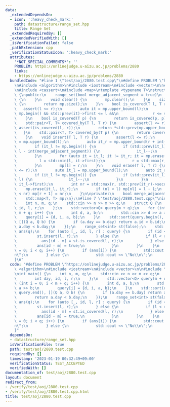 ```yaml
---
data:
  _extendedDependsOn:
  - icon: ':heavy_check_mark:'
    path: datastructure/range_set.hpp
    title: Range Set
  _extendedRequiredBy: []
  _extendedVerifiedWith: []
  _isVerificationFailed: false
  _pathExtension: cpp
  _verificationStatusIcon: ':heavy_check_mark:'
  attributes:
    '*NOT_SPECIAL_COMMENTS*': ''
    PROBLEM: https://onlinejudge.u-aizu.ac.jp/problems/2880
    links:
    - https://onlinejudge.u-aizu.ac.jp/problems/2880
  bundledCode: "#line 1 \"test/aoj/2880.test.cpp\"\n#define PROBLEM \"https://onlinejudge.u-aizu.ac.jp/problems/2880\"\
    \n#include <algorithm>\n#include <iostream>\n#include <vector>\n\n#line 1 \"datastructure/range_set.hpp\"\
    \n#include <cassert>\n#include <map>\ntemplate <typename T>\nstruct range_set\
    \ {\npublic:\n    range_set(bool merge_adjacent_segment = true)\n        : merge_adjacent_segment(merge_adjacent_segment)\
    \ {\n    }\n    void clear() {\n        mp.clear();\n    }\n    size_t size()\
    \ {\n        return mp.size();\n    }\n    bool is_covered(T l, T r) {\n     \
    \   assert(l <= r);\n        auto it = mp.upper_bound(l);\n        return it !=\
    \ mp.begin() && std::prev(it)->first <= l &&\n               r <= std::prev(it)->second;\n\
    \    }\n    bool is_covered(T p) {\n        return is_covered(p, p);\n    }\n\
    \    std::pair<T, T> covered_by(T l, T r) {\n        assert(l <= r);\n       \
    \ assert(is_covered(l, r));\n        return *std::prev(mp.upper_bound(l));\n \
    \   }\n    std::pair<T, T> covered_by(T p) {\n        return covered_by(p, p);\n\
    \    }\n    void insert(T l, T r) {\n        assert(l <= r);\n        auto it_l\
    \ = mp.upper_bound(l);\n        auto it_r = mp.upper_bound(r + int(merge_adjacent_segment));\n\
    \        if (it_l != mp.begin()) {\n            if (std::prev(it_l)->second >=\
    \ l - int(merge_adjacent_segment)) {\n                it_l--;\n            }\n\
    \        }\n        for (auto it = it_l; it != it_r; it = mp.erase(it)) {\n  \
    \          l = std::min(l, it->first);\n            r = std::max(r, it->second);\n\
    \        }\n        mp[l] = r;\n    }\n    void erase(T l, T r) {\n        assert(l\
    \ <= r);\n        auto it_l = mp.upper_bound(l);\n        auto it_r = mp.upper_bound(r);\n\
    \        if (it_l != mp.begin()) {\n            if (std::prev(it_l)->second >=\
    \ l) {\n                it_l--;\n            }\n        }\n        int nl = std::min(l,\
    \ it_l->first);\n        int nr = std::max(r, std::prev(it_r)->second);\n    \
    \    mp.erase(it_l, it_r);\n        if (nl < l) mp[nl] = l - 1;\n        if (r\
    \ < nr) mp[r + 1] = nr;\n    }\n\nprivate:\n    bool merge_adjacent_segment;\n\
    \    std::map<T, T> mp;\n};\n#line 7 \"test/aoj/2880.test.cpp\"\nint main() {\n\
    \    int n, m, q;\n    std::cin >> n >> m >> q;\n    struct Q {\n        int day,\
    \ id, l, r;\n    };\n    std::vector<Q> query(m + q);\n    for (int i = 0; i <\
    \ m + q; i++) {\n        int d, a, b;\n        std::cin >> d >> a >> b;\n    \
    \    query[i] = {d, i, a, b};\n    }\n    std::sort(query.begin(), query.end(),\
    \ [](Q a, Q b) {\n        if (a.day == b.day) return a.id > b.id;\n        return\
    \ a.day < b.day;\n    });\n    range_set<int> st(false);\n    std::vector<bool>\
    \ ans(q);\n    for (auto [_, id, l, r] : query) {\n        if (id < m) {\n   \
    \         st.insert(l, r);\n        } else {\n            if (l < r) {\n     \
    \           ans[id - m] = st.is_covered(l, r);\n            } else {\n       \
    \         ans[id - m] = true;\n            }\n        }\n    }\n    for (int i\
    \ = 0; i < q; i++) {\n        if (ans[i]) {\n            std::cout << \"Yes\\\
    n\";\n        } else {\n            std::cout << \"No\\n\";\n        }\n    }\n\
    }\n"
  code: "#define PROBLEM \"https://onlinejudge.u-aizu.ac.jp/problems/2880\"\n#include\
    \ <algorithm>\n#include <iostream>\n#include <vector>\n\n#include \"datastructure/range_set.hpp\"\
    \nint main() {\n    int n, m, q;\n    std::cin >> n >> m >> q;\n    struct Q {\n\
    \        int day, id, l, r;\n    };\n    std::vector<Q> query(m + q);\n    for\
    \ (int i = 0; i < m + q; i++) {\n        int d, a, b;\n        std::cin >> d >>\
    \ a >> b;\n        query[i] = {d, i, a, b};\n    }\n    std::sort(query.begin(),\
    \ query.end(), [](Q a, Q b) {\n        if (a.day == b.day) return a.id > b.id;\n\
    \        return a.day < b.day;\n    });\n    range_set<int> st(false);\n    std::vector<bool>\
    \ ans(q);\n    for (auto [_, id, l, r] : query) {\n        if (id < m) {\n   \
    \         st.insert(l, r);\n        } else {\n            if (l < r) {\n     \
    \           ans[id - m] = st.is_covered(l, r);\n            } else {\n       \
    \         ans[id - m] = true;\n            }\n        }\n    }\n    for (int i\
    \ = 0; i < q; i++) {\n        if (ans[i]) {\n            std::cout << \"Yes\\\
    n\";\n        } else {\n            std::cout << \"No\\n\";\n        }\n    }\n\
    }"
  dependsOn:
  - datastructure/range_set.hpp
  isVerificationFile: true
  path: test/aoj/2880.test.cpp
  requiredBy: []
  timestamp: '2023-01-19 00:32:49+09:00'
  verificationStatus: TEST_ACCEPTED
  verifiedWith: []
documentation_of: test/aoj/2880.test.cpp
layout: document
redirect_from:
- /verify/test/aoj/2880.test.cpp
- /verify/test/aoj/2880.test.cpp.html
title: test/aoj/2880.test.cpp
---
```

